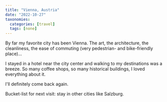 ```yaml
---
title: "Vienna, Austria"
date: "2022-10-27"
taxonomies:
  categories: [travel]
  tags: [none]
---
```


By far my favorite city has been Vienna. The art, the architecture, the cleanliness, the ease of commuting (very pedestrian- and bike-friendly place)...

I stayed in a hotel near the city center and walking to my destinations was a breeze. So many coffee shops, so many historical buildings, I loved everything about it.

I'll definitely come back again.

Bucket-list for next visit: stay in other cities like Salzburg.
